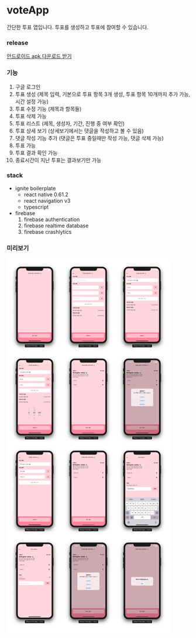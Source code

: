 # voteApp

간단한 투표 앱입니다. 투표를 생성하고 투표에 참여할 수 있습니다.

### release

[안드로이드 apk 다운로드 받기](https://github.com/thumbsu/simple-vote/releases)

### 기능

1. 구글 로그인
2. 투표 생성 (제목 입력, 기본으로 투표 항목 3개 생성, 투표 항목 10개까지 추가 가능, 시간 설정 가능)
3. 투표 수정 기능 (제목과 항목들)
4. 투표 삭제 가능
5. 투표 리스트 (제목, 생성자, 기간, 진행 중 여부 확인)
6. 투표 상세 보기 (상세보기에서는 댓글을 작성하고 볼 수 있음)
7. 댓글 작성 기능 추가 (댓글은 투표 중일때만 작성 가능, 댓글 삭제 가능)
8. 투표 가능
9. 투표 결과 확인 가능
10. 종료시간이 지난 투표는 결과보기만 가능

### stack

- ignite boilerplate
  - react native 0.61.2
  - react navigation v3
  - typescript
- firebase
  1. firebase authentication
  2. firebase realtime database
  3. firebase crashlytics

### 미리보기

![첫 화면](./docs/ios/all.png)
